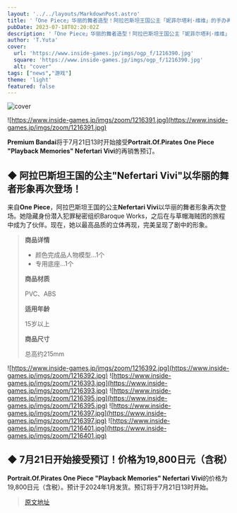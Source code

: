 ```yaml
---
layout: '../../layouts/MarkdownPost.astro'
title: '「One Piece」华丽的舞者造型！阿拉巴斯坦王国公主「妮菲尔塔利·维维」的手办再次发售'
pubDate: 2023-07-18T02:20:02Z
description: '「One Piece」华丽的舞者造型！阿拉巴斯坦王国公主「妮菲尔塔利·维维」的手办再次发售'
author: 'T.Yuta'
cover:
  url: 'https://www.inside-games.jp/imgs/ogp_f/1216390.jpg'
  square: 'https://www.inside-games.jp/imgs/ogp_f/1216390.jpg'
  alt: "cover"
tags: ["news","游戏"]
theme: 'light'
featured: false
---
```


![cover](https://www.inside-games.jp/imgs/ogp_f/1216390.jpg)

![https://www.inside-games.jp/imgs/zoom/1216391.jpg](https://www.inside-games.jp/imgs/zoom/1216391.jpg)

**Premium Bandai**将于7月21日13时开始接受**Portrait.Of.Pirates One Piece "Playback Memories" Nefertari Vivi**的再销售预订。

## ◆ 阿拉巴斯坦王国的公主"Nefertari Vivi"以华丽的舞者形象再次登场！

来自**One Piece**，阿拉巴斯坦王国的公主**Nefertari Vivi**以华丽的舞者形象再次登场。她隐藏身份潜入犯罪秘密组织Baroque Works，之后在与草帽海贼团的旅程中成为了伙伴。现在，她以最高品质的立体再现，完美呈现了剧中的形象。

> **商品详情**
> 
> - 颜色完成品人物模型...1个
> - 专用底座...1个
> 
> **商品材质**
> 
> PVC、ABS
> 
> **适用年龄**
> 
> 15岁以上
> 
> **商品尺寸**
> 
> 总高约215mm

![https://www.inside-games.jp/imgs/zoom/1216392.jpg](https://www.inside-games.jp/imgs/zoom/1216392.jpg)
![https://www.inside-games.jp/imgs/zoom/1216393.jpg](https://www.inside-games.jp/imgs/zoom/1216393.jpg)
![https://www.inside-games.jp/imgs/zoom/1216395.jpg](https://www.inside-games.jp/imgs/zoom/1216395.jpg)
![https://www.inside-games.jp/imgs/zoom/1216397.jpg](https://www.inside-games.jp/imgs/zoom/1216397.jpg)
![https://www.inside-games.jp/imgs/zoom/1216401.jpg](https://www.inside-games.jp/imgs/zoom/1216401.jpg)

## ◆ 7月21日开始接受预订！价格为19,800日元（含税）

**Portrait.Of.Pirates One Piece "Playback Memories" Nefertari Vivi**的价格为19,800日元（含税）。预计于2024年1月发货。预订将于7月21日13时开始。

>[原文地址](https://www.inside-games.jp/article/2023/07/18/147246.html)  